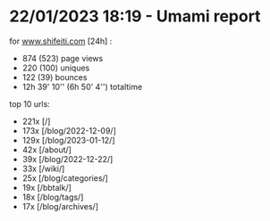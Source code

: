 # 22/01/2023 18:19 - Umami report
for www.shifeiti.com [24h] :

 - 874 (523) page views
 - 220 (100) uniques
 - 122 (39) bounces
 - 12h 39' 10'' (6h 50' 4'') totaltime


top 10 urls:
 - 221x [/]
 - 173x [/blog/2022-12-09/]
 - 129x [/blog/2023-01-12/]
 - 42x [/about/]
 - 39x [/blog/2022-12-22/]
 - 33x [/wiki/]
 - 25x [/blog/categories/]
 - 19x [/bbtalk/]
 - 18x [/blog/tags/]
 - 17x [/blog/archives/]


